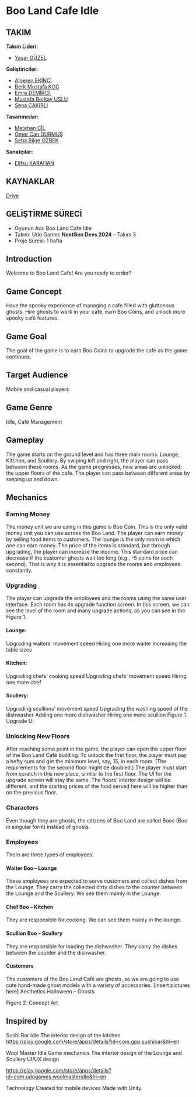 # Boo Land Cafe Idle

## TAKIM
**Takım Lideri:**
* [Yaşar GÜZEL](https://www.linkedin.com/in/yasarguzel/)

**Geliştiriciler:**
* [Alperen EKİNCİ](https://www.linkedin.com/in/alperen-ekinci/)
* [Berk Mustafa KOÇ](https://www.linkedin.com/in/berk-mustafa-koç-5a0463253/)
* [Emre DEMİRCİ](https://www.linkedin.com/in/emre-demirci0/),
* [Mustafa Berkay USLU](https://www.linkedin.com/in/usluberkay/)
* [Sena ÇAKIRLI](https://www.linkedin.com/in/senacakirli/)

**Tasarımcılar:**
* [Metehan ÇİL](https://www.linkedin.com/in/metehancill/)
* [Ömer Can DURMUŞ](https://www.linkedin.com/in/ömer-can-durmuş-b87962199/)
* [Seha Bilge ÖZBEK](www.linkedin.com/in/seha-ozbek)

**Sanatçılar:**
* [Elifsu KARAHAN](https://www.linkedin.com/in/elifsu-karahan-8951a031a/)

## KAYNAKLAR
[Drive](https://drive.google.com/drive/folders/1LZxcv5yBleKKZObcxxf7eAA0FWS1AYLA?usp=sharing)

## GELİŞTİRME SÜRECİ
- Oyunun Adı: Boo Land Cafe Idle
- Takım: Udo Games **NextGen Devs 2024** – Takım 3
- Proje Süresi: 1 hafta

## Introduction
Welcome to Boo Land Cafe! 
Are you ready to order?

## Game Concept
Have the spooky experience of managing a cafe filled with gluttonous ghosts. 
Hire ghosts to work in your café, earn Boo Coins, and unlock more spooky café features.

## Game Goal
The goal of the game is to earn Boo Coins to upgrade the café as the game continues. 

## Target Audience
Mobile and casual players

## Game Genre
Idle, Café Management

## Gameplay
The game starts on the ground level and has three main rooms: Lounge, Kitchen, and Scullery. By swiping left and right, the player can pass between these rooms. 
As the game progresses, new areas are unlocked: the upper floors of the café. The player can pass between different areas by swiping up and down.

## Mechanics

### Earning Money
The money unit we are using in this game is Boo Coin. This is the only valid money unit you can use across the Boo Land.
The player can earn money by selling food items to customers. The lounge is the only room in which one can earn money.
The price of the items is standard, but through upgrading, the player can increase the income.
This standard price can decrease if the customer ghosts wait too long (e.g., -5 coins for each second).
That is why it is essential to upgrade the rooms and employees constantly.

### Upgrading 
The player can upgrade the employees and the rooms using the same user interface. Each room has its upgrade function screen. In this screen, we can see the level of the room and many upgrade actions, as you can see in the Figure 1.

#### Lounge: 
Upgrading waiters’ movement speed
Hiring one more waiter
Increasing the table sizes 

#### Kitchen:
Upgrading chefs’ cooking speed
Upgrading chefs’ movement speed
Hiring one more chef

#### Scullery:
Upgrading scullions’ movement speed
Upgrading the washing speed of the dishwasher
Adding one more dishwasher
Hiring one more scullion
Figure 1. Upgrade UI

### Unlocking New Floors
After reaching some point in the game, the player can open the upper floor of the Boo Land Café building. To unlock the first floor, the player must pay a hefty sum and get the minimum level, say, 15, in each room. (The requirements for the second floor might be doubled.)
The player must start from scratch in this new place, similar to the first floor. The UI for the upgrade screen will stay the same. The floors' interior design will be different, and the starting prices of the food served here will be higher than on the previous floor.

### Characters
Even though they are ghosts, the citizens of Boo Land are called Boos (Boo in singular form) instead of ghosts.

### Employees
There are three types of employees: 

#### Waiter Boo – Lounge 
These employees are expected to serve customers and collect dishes from the Lounge. They carry the collected dirty dishes to the counter between the Lounge and the Scullery.  We see them mainly in the Lounge.

#### Chef Boo – Kitchen 
They are responsible for cooking. We can see them mainly in the lounge.

#### Scullion Boo – Scullery
They are responsible for loading the dishwasher. They carry the dishes between the counter and the dishwasher. 

#### Customers
The customers of the Boo Land Café are ghosts, so we are going to use cute hand-made ghost models with a variety of accessories. [insert pictures here]
Aesthetics
Halloween – Ghosts 

Figure 2. Concept Art
## Inspired by
Sushi Bar Idle
The interior design of the kitchen
https://play.google.com/store/apps/details?id=com.gpp.sushibar&hl=en

Wool Master Idle
Game mechanics
The interior design of the Lounge and Scullery
UI/UX design
 
https://play.google.com/store/apps/details?id=com.udogames.woolmasteridle&hl=en

Technology
Created for mobile devices
Made with Unity 
